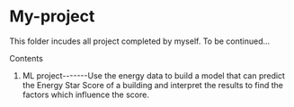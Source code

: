 # My-project

This folder incudes all project completed by myself. To be continued...

Contents

1. ML project-------Use the energy data to build a model that can predict the Energy Star Score of a building and interpret the results to find the factors which influence the score.
